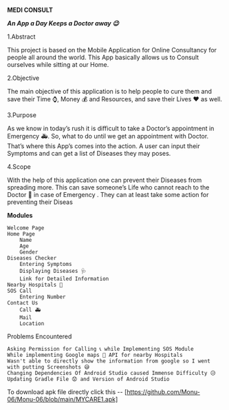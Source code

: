 **MEDI CONSULT**

**_An App a Day Keeps a Doctor away 😉_**

1.Abstract

This project is based on the Mobile Application for Online Consultancy for people all around the world. This App basically allows us to Consult ourselves while sitting at our Home.

2.Objective

The main objective of this application is to help people to cure them and save their Time ⌚, Money 💰 and Resources, and save their Lives ❤️ as well.

3.Purpose

As we know in today’s rush it is difficult to take a Doctor’s appointment in Emergency 🚑. So, what to do until we get an appointment with Doctor. That’s where this App’s comes into the action. A user can input their Symptoms and can get a list of Diseases they may poses.

4.Scope

With the help of this application one can prevent their Diseases from spreading more. This can save someone’s Life who cannot reach to the Doctor 🏥 in case of Emergency . They can at least take some action for preventing their Diseas

**Modules**

    Welcome Page
    Home Page
        Name
        Age
        Gender
    Diseases Checker
        Entering Symptoms
        Displaying Diseases 🩺
        Link for Detailed Information
    Nearby Hospitals 🏥
    SOS Call
        Entering Number
    Contact Us
        Call 🚑
        Mail
        Location

Problems Encountered

    Asking Permission for Calling 📞 while Implementing SOS Module
    While implementing Google maps 📌 API for nearby Hospitals
    Wasn't able to directly show the information from google so I went with putting Screenshots 😅
    Changing Dependencies Of Android Studio caused Immense Difficulty 😥
    Updating Gradle File 😟 and Version of Android Studio

To download apk file directly click this -- [https://github.com/Monu-06/Monu-06/blob/main/MYCARE1.apk]
